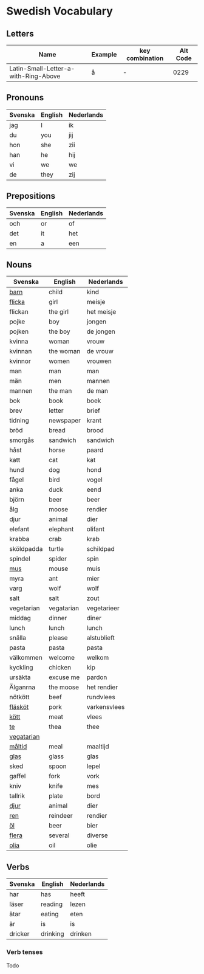 # Swedish Vocabulary

## Letters

| Name                                 | Example | key combination | Alt Code |
| ------------------------------------ | ------- | --------------- | -------- |
| Latin-Small-Letter-a-with-Ring-Above | å       | -               | 0229     |

## Pronouns

| Svenska | English | Nederlands |
| ------- | ------- | ---------- |
| jag     | I       | ik         |
| du      | you     | jij        |
| hon     | she     | zii        |
| han     | he      | hij        |
| vi      | we      | we         |
| de      | they    | zij        |

## Prepositions

| Svenska | English | Nederlands |
| ------- | ------- | ---------- |
| och     | or      | of         |
| det     | it      | het        |
| en      | a       | een        |

## Nouns

| Svenska                                                       | English    | Nederlands   |
| ------------------------------------------------------------- | ---------- | ------------ |
| [barn](https://sv.wiktionary.org/wiki/barn)                   | child      | kind         |
| [flicka](https://sv.wiktionary.org/wiki/flicka)               | girl       | meisje       |
| flickan                                                       | the girl   | het meisje   |
| pojke                                                         | boy        | jongen       |
| pojken                                                        | the boy    | de jongen    |
| kvinna                                                        | woman      | vrouw        |
| kvinnan                                                       | the woman  | de vrouw     |
| kvinnor                                                       | women      | vrouwen      |
| man                                                           | man        | man          |
| män                                                           | men        | mannen       |
| mannen                                                        | the man    | de man       |
| bok                                                           | book       | boek         |
| brev                                                          | letter     | brief        |
| tidning                                                       | newspaper  | krant        |
| bröd                                                          | bread      | brood        |
| smorgås                                                       | sandwich   | sandwich     |
| håst                                                          | horse      | paard        |
| katt                                                          | cat        | kat          |
| hund                                                          | dog        | hond         |
| fågel                                                         | bird       | vogel        |
| anka                                                          | duck       | eend         |
| björn                                                         | beer       | beer         |
| ålg                                                           | moose      | rendier      |
| djur                                                          | animal     | dier         |
| elefant                                                       | elephant   | olifant      |
| krabba                                                        | crab       | krab         |
| sköldpadda                                                    | turtle     | schildpad    |
| spindel                                                       | spider     | spin         |
| [mus](https://sv.wiktionary.org/wiki/mus)                     | mouse      | muis         |
| myra                                                          | ant        | mier         |
| varg                                                          | wolf       | wolf         |
| salt                                                          | salt       | zout         |
| vegetarian                                                    | vegatarian | vegetarieer  |
| middag                                                        | dinner     | diner        |
| lunch                                                         | lunch      | lunch        |
| snälla                                                        | please     | alstublieft  |
| pasta                                                         | pasta      | pasta        |
| välkommen                                                     | welcome    | welkom       |
| kyckling                                                      | chicken    | kip          |
| ursäkta                                                       | excuse me  | pardon       |
| Älganrna                                                      | the moose  | het rendier  |
| nötkött                                                       | beef       | rundvlees    |
| [fläsköt](https://sv.wiktionary.org/wiki/fl%C3%A4skk%C3%B6tt) | pork       | varkensvlees |
| [kött](https://sv.wiktionary.org/wiki/k%C3%B6tt)              | meat       | vlees        |
| [te](https://sv.wiktionary.org/wiki/te)                       | thea       | thee         |
| [vegatarian](https://sv.wiktionary.org/wiki/vegetarian)       |
| [måltid](https://sv.wiktionary.org/wiki/m%C3%A5ltid)          | meal       | maaltijd     |
| [glas](https://sv.wiktionary.org/wiki/Glas)                   | glass      | glas         |
| sked                                                          | spoon      | lepel        |
| gaffel                                                        | fork       | vork         |
| kniv                                                          | knife      | mes          |
| tallrik                                                       | plate      | bord         |
| [djur](https://sv.wiktionary.org/wiki/djur)                   | animal     | dier         |
| [ren](https://sv.wiktionary.org/wiki/ren)                     | reindeer   | rendier      |
| [öl](https://sv.wiktionary.org/wiki/öl)                       | beer       | bier         |
| [flera](https://sv.wiktionary.org/wiki/flera) | several | diverse |
| [olia](https://sv.wiktionary.org/wiki/olia)| oil | olie |

## Verbs

| Svenska | English  | Nederlands |
| ------- | -------- | ---------- |
| har     | has      | heeft      |
| läser   | reading  | lezen      |
| ätar    | eating   | eten       |
| är      | is       | is         |
| dricker | drinking | drinken    |

### Verb tenses

Todo
